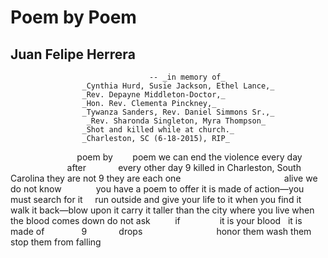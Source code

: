 # Poem by Poem
## Juan Felipe Herrera
                                   -- _in memory of_
                    _Cynthia Hurd, Susie Jackson, Ethel Lance,_
                    _Rev. Depayne Middleton-Doctor,_
                    _Hon. Rev. Clementa Pinckney,_
                    _Tywanza Sanders, Rev. Daniel Simmons Sr.,_
                     _Rev. Sharonda Singleton, Myra Thompson_
                    _Shot and killed while at church._
                    _Charleston, SC (6-18-2015), RIP_

                           poem by        poem
we can end the violence
every day                        after
            every other day
9 killed in Charleston, South Carolina
they are not 9 they
are each one
                                         alive
we do not know
             you have a poem to offer
it is made of action—you must
search for it     run
outside and give your life to it
when you find it    walk it
back—blow upon it
carry it taller than the city where you live
when the blood comes down
do not ask          if
               it is your blood   it
is made of
              9             drops
                             honor them
wash them stop them
from falling